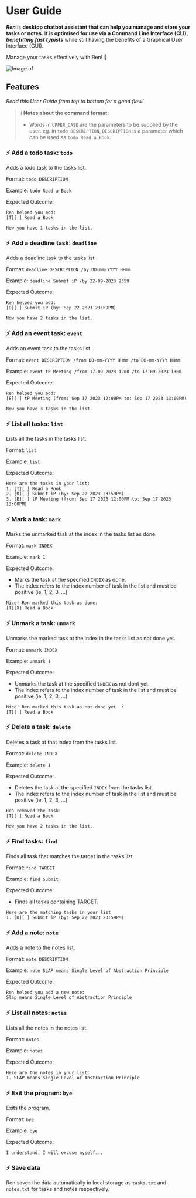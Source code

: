 # User Guide
***Ren*** is **desktop chatbot assistant that can help you manage and store your tasks or notes**. It is **optimised for use
via a Command Line Interface (CLI), _benefitting fast typists_** while still having the benefits of a Graphical User Interface (GUI).

Manage your tasks effectively with Ren! 🤩

![Image of ](Ui.png)

## Features 
_Read this User Guide from top to bottom for a good flow!_
> ℹ️ **Notes about the command format:**
>- Words in `UPPER_CASE` are the parameters to be supplied by the user.
>  eg. in `todo DESCRIPTION`, `DESCRIPTION` is a parameter which can be used as `todo Read a Book`.


### ⚡ Add a todo task: `todo`
Adds a todo task to the tasks list.

Format: `todo DESCRIPTION`

Example: `todo Read a Book`

Expected Outcome:
```
Ren helped you add:
[T][ ] Read a Book

Now you have 1 tasks in the list.
```

### ⚡ Add a deadline task: `deadline`
Adds a deadline task to the tasks list.

Format: `deadline DESCRIPTION /by DD-mm-YYYY HHmm`

Example: `deadline Submit iP /by 22-09-2023 2359`

Expected Outcome:
```
Ren helped you add:
[D][ ] Submit iP (by: Sep 22 2023 23:59PM)

Now you have 2 tasks in the list.
```

### ⚡ Add an event task: `event`
Adds an event task to the tasks list.

Format: `event DESCRIPTION /from DD-mm-YYYY HHmm /to DD-mm-YYYY HHmm`

Example: `event tP Meeting /from 17-09-2023 1200 /to 17-09-2023 1300`

Expected Outcome:
```
Ren helped you add:
[E][ ] tP Meeting (from: Sep 17 2023 12:00PM to: Sep 17 2023 13:00PM)

Now you have 3 tasks in the list.
```

### ⚡ List all tasks: `list`
Lists all the tasks in the tasks list.

Format: `list`

Example: `list`

Expected Outcome:
```
Here are the tasks in your list:
1. [T][ ] Read a Book
2. [D][ ] Submit iP (by: Sep 22 2023 23:59PM)
3. [E][ ] tP Meeting (from: Sep 17 2023 12:00PM to: Sep 17 2023 13:00PM)
```

### ⚡ Mark a task: `mark`
Marks the unmarked task at the index in the tasks list as done.

Format: `mark INDEX`

Example: `mark 1`

Expected Outcome:
- Marks the task at the specified `INDEX` as done.
- The index refers to the index number of task in the list and must be positive (ie. 1, 2, 3, ...)

```
Nice! Ren marked this task as done:
[T][X] Read a Book
```

### ⚡ Unmark a task: `unmark`
Unmarks the marked task at the index in the tasks list as not done yet.

Format: `unmark INDEX`

Example: `unmark 1`

Expected Outcome:
- Unmarks the task at the specified `INDEX` as not dont yet.
- The index refers to the index number of task in the list and must be positive (ie. 1, 2, 3, ...)

```
Nice! Ren marked this task as not done yet  :
[T][ ] Read a Book
```

### ⚡ Delete a task: `delete`
Deletes a task at that index from the tasks list.

Format: `delete INDEX`

Example: `delete 1`

Expected Outcome:
- Deletes the task at the specified `INDEX` from the tasks list.
- The index refers to the index number of task in the list and must be positive (ie. 1, 2, 3, ...)

```
Ren removed the task:
[T][ ] Read a Book

Now you have 2 tasks in the list.
```

### ⚡ Find tasks: `find`
Finds all task that matches the target in the tasks list.

Format: `find TARGET`

Example: `find Submit`

Expected Outcome:
- Finds all tasks containing TARGET.

```  
Here are the matching tasks in your list
1. [D][ ] Submit iP (by: Sep 22 2023 23:59PM)
```

### ⚡ Add a note: `note`
Adds a note to the notes list.

Format: `note DESCRIPTION`

Example: `note SLAP means Single Level of Abstraction Principle`

Expected Outcome:
```
Ren helped you add a new note:
Slap means Single Level of Abstraction Principle
```

### ⚡ List all notes: `notes`
Lists all the notes in the notes list.

Format: `notes`

Example: `notes`

Expected Outcome:
```
Here are the notes in your list:
1. SLAP means Single Level of Abstraction Principle
```

### ⚡ Exit the program: `bye`
Exits the program.

Format: `bye`

Example: `bye`

Expected Outcome:
```
I understand, I will excuse myself...
```

### ⚡ Save data
Ren saves the data automatically in local storage as `tasks.txt` and `notes.txt` for tasks and notes respectively.
